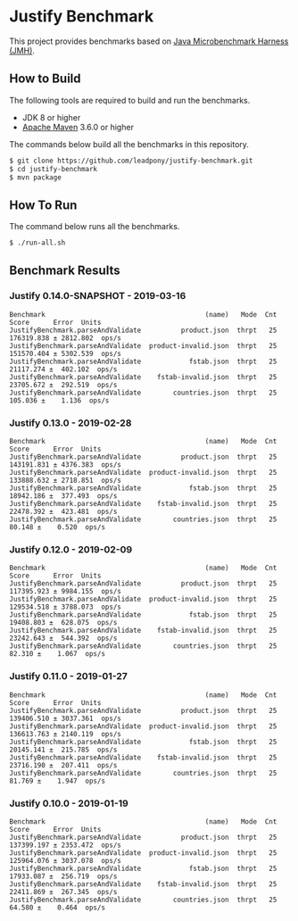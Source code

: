 # Justify Benchmark

This project provides benchmarks based on [Java Microbenchmark Harness (JMH)].

## How to Build

The following tools are required to build and run the benchmarks.

* JDK 8 or higher
* [Apache Maven] 3.6.0 or higher

The commands below build all the benchmarks in this repository.

```bash
$ git clone https://github.com/leadpony/justify-benchmark.git
$ cd justify-benchmark
$ mvn package
```

## How To Run

The command below runs all the benchmarks.

```bash
$ ./run-all.sh
```

## Benchmark Results

### Justify 0.14.0-SNAPSHOT - 2019-03-16

```
Benchmark                                        (name)   Mode  Cnt       Score      Error  Units
JustifyBenchmark.parseAndValidate          product.json  thrpt   25  176319.838 ± 2812.802  ops/s
JustifyBenchmark.parseAndValidate  product-invalid.json  thrpt   25  151570.404 ± 5302.539  ops/s
JustifyBenchmark.parseAndValidate            fstab.json  thrpt   25   21117.274 ±  402.102  ops/s
JustifyBenchmark.parseAndValidate    fstab-invalid.json  thrpt   25   23705.672 ±  292.519  ops/s
JustifyBenchmark.parseAndValidate        countries.json  thrpt   25     105.036 ±    1.136  ops/s
```

### Justify 0.13.0 - 2019-02-28

```
Benchmark                                        (name)   Mode  Cnt       Score      Error  Units
JustifyBenchmark.parseAndValidate          product.json  thrpt   25  143191.831 ± 4376.383  ops/s
JustifyBenchmark.parseAndValidate  product-invalid.json  thrpt   25  133888.632 ± 2718.851  ops/s
JustifyBenchmark.parseAndValidate            fstab.json  thrpt   25   18942.186 ±  377.493  ops/s
JustifyBenchmark.parseAndValidate    fstab-invalid.json  thrpt   25   22478.392 ±  423.481  ops/s
JustifyBenchmark.parseAndValidate        countries.json  thrpt   25      80.148 ±    0.520  ops/s
```

### Justify 0.12.0 - 2019-02-09

```
Benchmark                                        (name)   Mode  Cnt       Score      Error  Units
JustifyBenchmark.parseAndValidate          product.json  thrpt   25  117395.923 ± 9984.155  ops/s
JustifyBenchmark.parseAndValidate  product-invalid.json  thrpt   25  129534.518 ± 3788.073  ops/s
JustifyBenchmark.parseAndValidate            fstab.json  thrpt   25   19408.803 ±  628.075  ops/s
JustifyBenchmark.parseAndValidate    fstab-invalid.json  thrpt   25   23242.643 ±  544.392  ops/s
JustifyBenchmark.parseAndValidate        countries.json  thrpt   25      82.310 ±    1.067  ops/s
```

### Justify 0.11.0 - 2019-01-27

```
Benchmark                                        (name)   Mode  Cnt       Score      Error  Units
JustifyBenchmark.parseAndValidate          product.json  thrpt   25  139406.510 ± 3037.361  ops/s
JustifyBenchmark.parseAndValidate  product-invalid.json  thrpt   25  136613.763 ± 2140.119  ops/s
JustifyBenchmark.parseAndValidate            fstab.json  thrpt   25   20145.141 ±  215.785  ops/s
JustifyBenchmark.parseAndValidate    fstab-invalid.json  thrpt   25   23716.190 ±  207.411  ops/s
JustifyBenchmark.parseAndValidate        countries.json  thrpt   25      81.769 ±    1.947  ops/s
```

### Justify 0.10.0 - 2019-01-19

```
Benchmark                                        (name)   Mode  Cnt       Score      Error  Units
JustifyBenchmark.parseAndValidate          product.json  thrpt   25  137399.197 ± 2353.472  ops/s
JustifyBenchmark.parseAndValidate  product-invalid.json  thrpt   25  125964.076 ± 3037.078  ops/s
JustifyBenchmark.parseAndValidate            fstab.json  thrpt   25   17933.087 ±  256.719  ops/s
JustifyBenchmark.parseAndValidate    fstab-invalid.json  thrpt   25   22411.869 ±  267.345  ops/s
JustifyBenchmark.parseAndValidate        countries.json  thrpt   25      64.580 ±    0.464  ops/s
```

[Java Microbenchmark Harness (JMH)]: https://openjdk.java.net/projects/code-tools/jmh/
[Apache Maven]: https://maven.apache.org/
